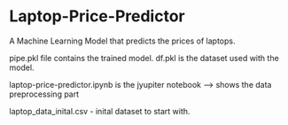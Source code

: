 # Laptop-Price-Predictor
 A Machine Learning Model that predicts the prices of laptops.

pipe.pkl file contains the trained model.
df.pkl is the dataset used with the model.

laptop-price-predictor.ipynb is the jyupiter notebook --> shows the data preprocessing part

laptop_data_inital.csv - inital dataset to start with.
